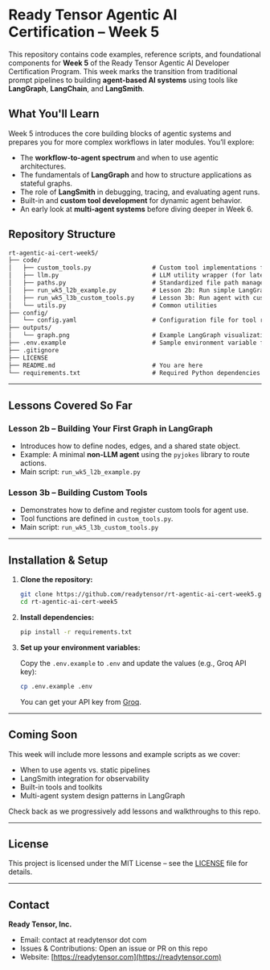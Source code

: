 # Ready Tensor Agentic AI Certification – Week 5

This repository contains code examples, reference scripts, and foundational components for **Week 5** of the Ready Tensor Agentic AI Developer Certification Program. This week marks the transition from traditional prompt pipelines to building **agent-based AI systems** using tools like **LangGraph**, **LangChain**, and **LangSmith**.

## What You'll Learn

Week 5 introduces the core building blocks of agentic systems and prepares you for more complex workflows in later modules. You’ll explore:

- The **workflow-to-agent spectrum** and when to use agentic architectures.
- The fundamentals of **LangGraph** and how to structure applications as stateful graphs.
- The role of **LangSmith** in debugging, tracing, and evaluating agent runs.
- Built-in and **custom tool development** for dynamic agent behavior.
- An early look at **multi-agent systems** before diving deeper in Week 6.

## Repository Structure

```txt
rt-agentic-ai-cert-week5/
├── code/
│   ├── custom_tools.py                 # Custom tool implementations for Lesson 3b
│   ├── llm.py                          # LLM utility wrapper (for later use in LangGraph or agents)
│   ├── paths.py                        # Standardized file path management
│   ├── run_wk5_l2b_example.py          # Lesson 2b: Run simple LangGraph example using pyjokes agent
│   ├── run_wk5_l3b_custom_tools.py     # Lesson 3b: Run agent with custom tools
│   └── utils.py                        # Common utilities
├── config/
│   └── config.yaml                     # Configuration file for tool registration or agent setup
├── outputs/
│   └── graph.png                       # Example LangGraph visualization
├── .env.example                        # Sample environment variable file (e.g., Groq API key)
├── .gitignore
├── LICENSE
├── README.md                           # You are here
└── requirements.txt                    # Required Python dependencies
```

---

## Lessons Covered So Far

### **Lesson 2b – Building Your First Graph in LangGraph**

- Introduces how to define nodes, edges, and a shared state object.
- Example: A minimal **non-LLM agent** using the `pyjokes` library to route actions.
- Main script: `run_wk5_l2b_example.py`

### **Lesson 3b – Building Custom Tools**

- Demonstrates how to define and register custom tools for agent use.
- Tool functions are defined in `custom_tools.py`.
- Main script: `run_wk5_l3b_custom_tools.py`

---

## Installation & Setup

1. **Clone the repository:**

   ```bash
   git clone https://github.com/readytensor/rt-agentic-ai-cert-week5.git
   cd rt-agentic-ai-cert-week5
   ```

2. **Install dependencies:**

   ```bash
   pip install -r requirements.txt
   ```

3. **Set up your environment variables:**

   Copy the `.env.example` to `.env` and update the values (e.g., Groq API key):

   ```bash
   cp .env.example .env
   ```

   You can get your API key from [Groq](https://console.groq.com/).

---

## Coming Soon

This week will include more lessons and example scripts as we cover:

- When to use agents vs. static pipelines
- LangSmith integration for observability
- Built-in tools and toolkits
- Multi-agent system design patterns in LangGraph

Check back as we progressively add lessons and walkthroughs to this repo.

---

## License

This project is licensed under the MIT License – see the [LICENSE](LICENSE) file for details.

---

## Contact

**Ready Tensor, Inc.**

- Email: contact at readytensor dot com
- Issues & Contributions: Open an issue or PR on this repo
- Website: [https://readytensor.com](https://readytensor.com)
